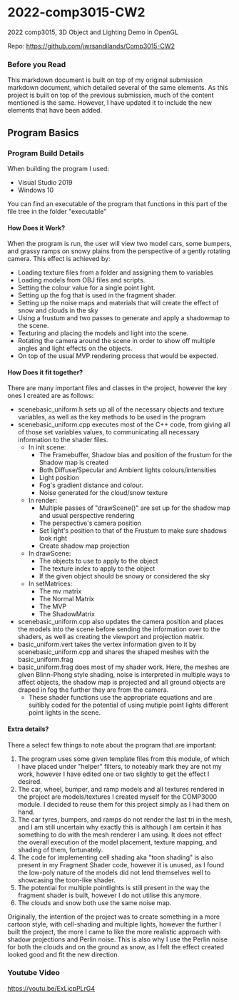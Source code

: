 # 2022-comp3015-CW2
2022 comp3015, 3D Object and Lighting Demo in OpenGL

Repo: https://github.com/jwrsandilands/Comp3015-CW2

### Before you Read

This markdown document is built on top of my original submission markdown document, which detailed several of the same elements. As this project is built on top of the previous submission, much of the content mentioned is the same. However, I have updated it to include the new elements that have been added.

## Program Basics

### Program Build Details

When building the program I used:
  - Visual Studio 2019
  - Windows 10

You can find an executable of the program that functions in this part of the file tree in the folder "executable"

#### How Does it Work?

When the program is run, the user will view two model cars, some bumpers, and grassy ramps on snowy plains from the perspective of a gently rotating camera. This effect is achieved by:
- Loading texture files from a folder and assigning them to variables
- Loading models from OBJ files and scripts.
- Setting the colour value for a single point light.
- Setting up the fog that is used in the fragment shader.
- Setting up the noise maps and materials that will create the effect of snow and clouds in the sky
- Using a frustum and two passes to generate and apply a shadowmap to the scene.
- Texturing and placing the models and light into the scene.
- Rotating the camera around the scene in order to show off multiple angles and light effects on the objects.
- On top of the usual MVP rendering process that would be expected.

#### How Does it fit together?

There are many important files and classes in the project, however the key ones I created are as follows:
- scenebasic_uniform.h sets up all of the necessary objects and texture variables, as well as the key methods to be used in the program
- scenebasic_uniform.cpp executes most of the C++ code, from giving all of those set variables values, to communicating all necessary information to the shader files.
    * In init scene:
        * The Framebuffer, Shadow bias and position of the frustum for the Shadow map is created 
        * Both Diffuse/Specular and Ambient lights colours/intensities
        * Light position
        * Fog's gradient distance and colour.
        * Noise generated for the cloud/snow texture
    * In render:
        * Multiple passes of "drawScene()" are set up for the shadow map and usual perspective rendering
        * The perspective's camera position
        * Set light's position to that of the Frustum to make sure shadows look right
        * Create shadow map projection
    * In drawScene:
        * The objects to use to apply to the object
        * The texture index to apply to the object
        * If the given object should be snowy or considered the sky
    * In setMatrices:
        * The mv matrix
        * The Normal Matrix
        * The MVP
        * The ShadowMatrix
- scenebasic_uniform.cpp also updates the camera position and places the models into the scene before sending the information over to the shaders, as well as creating the viewport and projection matrix.
- basic_uniform.vert takes the vertex information given to it by scenebasic_uniform.cpp and shares the shaped meshes with the basic_uniform.frag
- basic_uniform.frag does most of my shader work. Here, the meshes are given Blinn-Phong style shading, noise is interpreted in multiple ways to affect objects, the shadow map is projected and all ground objects are draped in fog the further they are from the camera.
    * These shader functions use the appropriate equations and are suitibly coded for the potential of using mutiple point lights different point lights in the scene.

#### Extra details?

There a select few things to note about the program that are important:
1. The program uses some given template files from this module, of which I have placed under "helper" filters, to noteably mark they are not my work, however I have edited one or two slightly to get the effect I desired.
2. The car, wheel, bumper, and ramp models and all textures rendered in the project are models/textures I created myself for the COMP3000 module. I decided to reuse them for this project simply as I had them on hand.
3. The car tyres, bumpers, and ramps do not render the last tri in the mesh, and I am still uncertain why exactly this is although I am certain it has something to do with the mesh renderer I am using. It does not effect the overall execution of the model placement, texture mapping, and shading of them, fortunately.
4. The code for implementing cell shading aka "toon shading" is also present in my Fragment Shader code, however it is unused, as I found the low-poly nature of the models did not lend themselves well to showcasing the toon-like shader.
5. The potential for multiple pointlights is still present in the way the fragment shader is built, however I do not utilise this anymore.
6. The clouds and snow both use the same noise map.

Originally, the intention of the project was to create something in a more cartoon style, with cell-shading and multiple lights, however the further I built the project, the more I came to like the more realistic approach with shadow projections and Perlin noise. This is also why I use the Perlin noise for both the clouds and on the ground as snow, as I felt the effect created looked good and fit the new direction.

### Youtube Video
https://youtu.be/ExLjcpPLrG4
